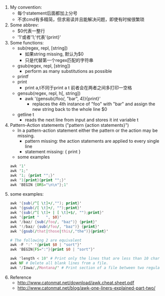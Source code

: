 1. My convention:
	* 每个statement后面都加上分号
	* 不求cmd有多精简，但求易读并且能解决问题，即使有时候很繁琐
2. Some abbrev:
	* $0代表一整行
	* '1'或者'1;'代表'{print}'
3. Some functions:
	* sub(regex, repl, [string]) 
		* 如果string missing, 默认为$0
		* 只是代替第一个regex匹配的字符串
	* gsub(regex, repl, [string])
		* perform as many substitutions as possible
	* printf
	* print
		* print a,t不同于print a t 前者会在两者之间多打印一空格
	* gensub(regex, repl, h[, string])
		* awk '{gensub(/foo/, "bar", 4)}{print}'
			* replaces the 4th instance of "foo" with "bar" and assign the new string back to the whole line $0
	* getline t
		* reads the next line from input and stores it int variable t
3. Pattern-Action statements ("pattern {action statements}")
	* In a pattern-action statement either the pattern or the action may be missing.
		* pattern missing: the action statements are applied to every single line
		* statement missing: { print }
	* some examples
	```awk
	awk '1'
	awk '1;'
	awk '1; {print "";}'
	awk '1{print}{print "";}'
	awk 'BEGIN {ORS="\n\n"};1' 
	```
4. some examples:
	```awk
	awk '{sub(/^[ \t]+/,""); print}'
	awk '{gsub(/[ \t]+/, "");print}'
	awk '{sub(/^[ \t]+ | [ \t]+$/, "");print}'
	awk '{print "   ", $0}'
	awk '/baz/ {sub(/foo/, "baz")} {print}'
	awk '!/baz/ {sub(/foo/, "baz")} {print}'
	awk '{gsub(/that|those|this/,"the")}{print}'
	
	# The following 2 are equivalent
	awk -F ':' '{print $0 | "sort"}'
	awk 'BEGIN{FS=":"}{print $0 | "sort"}'
	
	awk 'length < 10' # Print only the lines that are less than 10 characters in length.
	awk NF # Delete all blank lines from a file.
	awk '/Iowa/,/Montana/' # Print section of a file between two regular expressions (inclusive).
	```
5. Reference
	* http://www.catonmat.net/download/awk.cheat.sheet.pdf
	* http://www.catonmat.net/blog/awk-one-liners-explained-part-two/

